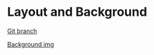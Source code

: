 # Layout and Background 


[Git branch](https://github.com/codiku/react-native-meteo/tree/002-EN-layout)

[Background img](https://github.com/codiku/ressources/blob/master/background.png)